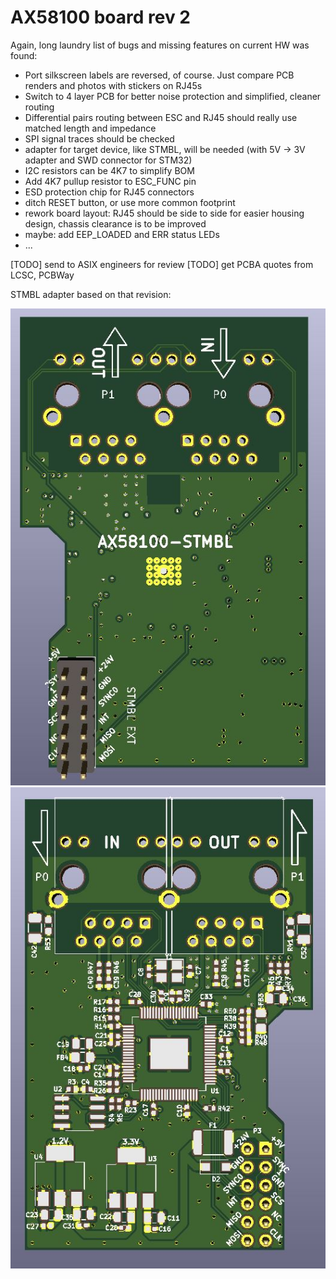 # AX58100 board rev 2

Again, long laundry list of bugs and missing features on current HW was found:

- Port silkscreen labels are reversed, of course. Just compare PCB renders and photos with stickers on RJ45s
- Switch to 4 layer PCB for better noise protection and simplified, cleaner routing 
- Differential pairs routing between ESC and RJ45 should really use matched length and impedance
- SPI signal traces should be checked
- adapter for target device, like STMBL, will be needed (with 5V -> 3V adapter and SWD connector for STM32)
- I2C resistors can be 4K7 to simplify BOM
- Add 4K7 pullup resistor to ESC_FUNC pin 
- ESD protection chip for RJ45 connectors
- ditch RESET button, or use more common footprint
- rework board layout: RJ45 should be side to side for easier housing design, chassis clearance is to be improved
- maybe: add EEP_LOADED and ERR status LEDs
- ... 

[TODO] send to ASIX engineers for review
[TODO] get PCBA quotes from LCSC, PCBWay

STMBL adapter based on that revision:

![ax58100_stmbl_bottom](img/ax58100_stmbl_bottom.jpg "AX58100 STMBL, bottom render")
![ax58100_stmbl_top](img/ax58100_stmbl_top.jpg "AX58100 STMBL, bottom render")
